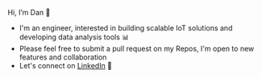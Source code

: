 Hi, I’m Dan 👋
- I'm an engineer, interested in building scalable IoT solutions and developing data analysis tools 📊
- Please feel free to submit a pull request on my Repos, I'm open to new features and collaboration
- Let's connect on [LinkedIn](https://www.linkedin.com/in/dan-reid-b55268118/) 🤝
